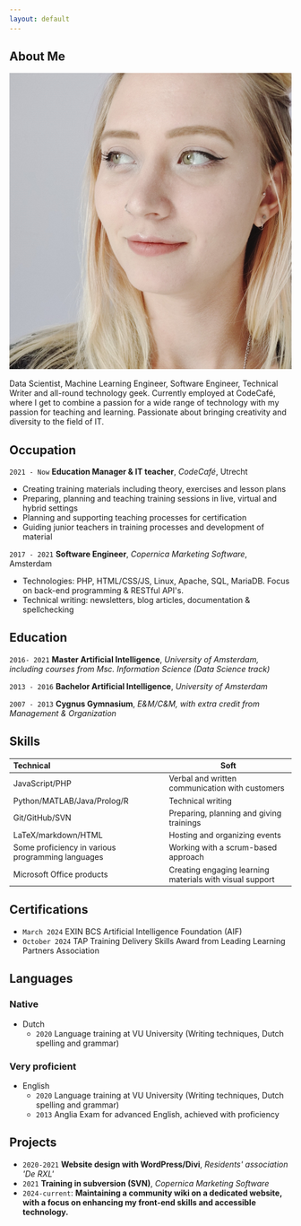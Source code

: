 ```yaml
---
layout: default
---
```


## About Me

<img class="profile-picture" src="profile.jpg" alt="Photo of Selina Blijleven">

Data Scientist, Machine Learning Engineer, Software Engineer, Technical Writer and all-round technology geek. 
Currently employed at CodeCafé, where I get to combine a passion for a wide range of technology with my passion 
for teaching and learning. Passionate about bringing creativity and diversity to the field of IT. 

## Occupation
`2021 - Now`
**Education Manager & IT teacher**, *CodeCafé*, Utrecht

- Creating training materials including theory, exercises and lesson plans
- Preparing, planning and teaching training sessions in live, virtual and hybrid settings
- Planning and supporting teaching processes for certification
- Guiding junior teachers in training processes and development of material

`2017 - 2021`
**Software Engineer**, *Copernica Marketing Software*, Amsterdam

- Technologies: PHP, HTML/CSS/JS, Linux, Apache, SQL, MariaDB. Focus on back-end programming & RESTful API's.
- Technical writing: newsletters, blog articles, documentation & spellchecking

## Education

`2016- 2021`
**Master Artificial Intelligence**, *University of Amsterdam, including courses from Msc. Information Science (Data Science track)*

`2013 - 2016`
**Bachelor Artificial Intelligence**, *University of Amsterdam*

`2007 - 2013`
**Cygnus Gymnasium**, *E&M/C&M, with extra credit from Management & Organization*

## Skills

| Technical                                         | Soft                                                     |
| :------------------------------------------------ |----------------------------------------------------------|
| JavaScript/PHP                                    | Verbal and written communication with customers          |
| Python/MATLAB/Java/Prolog/R                       | Technical writing                                        |
| Git/GitHub/SVN                                    | Preparing, planning and giving trainings                 |
| LaTeX/markdown/HTML                               | Hosting and organizing events                            |
| Some proficiency in various programming languages | Working with a scrum-based approach                      |
| Microsoft Office products                         | Creating engaging learning materials with visual support |

## Certifications

- `March 2024` EXIN BCS Artificial Intelligence Foundation (AIF)
- `October 2024` TAP Training Delivery Skills Award from Leading Learning Partners Association

## Languages

### Native
- Dutch
  - `2020` Language training at VU University (Writing techniques, Dutch spelling and grammar)

### Very proficient

- English
  - `2020` Language training at VU University (Writing techniques, Dutch spelling and grammar)
  - `2013` Anglia Exam for advanced English, achieved with proficiency
  

## Projects

* `2020-2021` **Website design with WordPress/Divi**, *Residents' association 'De RXL'*
* `2021` **Training in subversion (SVN)**, *Copernica Marketing Software*
* `2024-current`: **Maintaining a community wiki on a dedicated website, with a focus on enhancing my front-end skills 
and accessible technology.**
